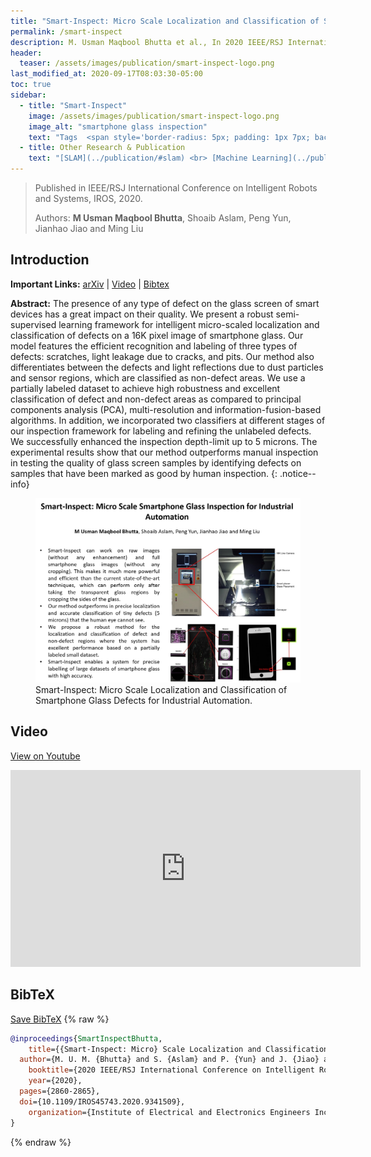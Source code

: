 ```yaml
---
title: "Smart-Inspect: Micro Scale Localization and Classification of Smartphone Glass Defects for Industrial Automation"
permalink: /smart-inspect
description: M. Usman Maqbool Bhutta et al., In 2020 IEEE/RSJ International Conference on Intelligent Robots and Systems (IROS), pp. 2860-2865. IEEE, 2020.
header:
  teaser: /assets/images/publication/smart-inspect-logo.png
last_modified_at: 2020-09-17T08:03:30-05:00
toc: true
sidebar:
  - title: "Smart-Inspect"
    image: /assets/images/publication/smart-inspect-logo.png
    image_alt: "smartphone glass inspection"
    text: "Tags  <span style='border-radius: 5px; padding: 1px 7px; background-color:aliceblue; color: midnightblue;' rel='tag'>Glass Inspection</span> <span style='border-radius: 5px; padding: 1px 7px; background-color:aliceblue; color: midnightblue;' rel='tag'>Machine Learning</span>" 
  - title: Other Research & Publication
    text: "[SLAM](../publication/#slam) <br> [Machine Learning](../publication/#machine-learning) <br> [Automonous Driving](../publication/#automonous-driving)"
---
```


> Published in IEEE/RSJ International Conference on Intelligent Robots and Systems, IROS, 2020.
>
> Authors: **M Usman Maqbool Bhutta**, Shoaib Aslam, Peng Yun, Jianhao Jiao and Ming Liu

## Introduction 

**Important Links:** [arXiv](https://arxiv.org/abs/2010.00741) \| [Video](#video) \|  [Bibtex](#bibtex)

**Abstract:**  The presence of any type of defect on the glass screen of smart devices has a great impact on their quality. We present a robust semi-supervised learning framework for intelligent micro-scaled localization and classification of defects on a 16K pixel image of smartphone glass. Our model features the efficient recognition and labeling of three types of defects: scratches, light leakage due to cracks, and pits. Our method also differentiates between the defects and light reflections due to dust particles and sensor regions, which are classified as non-defect areas. We use a partially labeled dataset to achieve high robustness and excellent classification of defect and non-defect areas as compared to principal components analysis (PCA), multi-resolution and information-fusion-based algorithms. In addition, we incorporated two classifiers at different stages of our inspection framework for labeling and refining the unlabeled defects. We successfully enhanced the inspection depth-limit up to 5 microns. The experimental results show that our method outperforms manual inspection in testing the quality of glass screen samples by identifying defects on samples that have been marked as good by human inspection.
{: .notice--info}


<figure>
    <a href="/assets/images/publication/smart-inspect.jpg"><img src="/assets/images/publication/smart-inspect.jpg"></a>
    <figcaption>Smart-Inspect: Micro Scale Localization and Classification of Smartphone Glass Defects for Industrial Automation.</figcaption>
</figure>

## Video 
[View on Youtube](https://www.youtube.com/watch?v=lYuSfzzmRS0) 
<iframe width="560" height="315" src="https://www.youtube.com/embed/lYuSfzzmRS0 " frameborder="0" allow="autoplay; encrypted-media" allowfullscreen></iframe>

## BibTeX
[Save BibTeX](/assets/bibtex/smart-inspect.bib)
{% raw %}
```bib
@inproceedings{SmartInspectBhutta,
	title={{Smart-Inspect: Micro} Scale Localization and Classification of Smartphone Glass Defects for Industrial Automation},
  author={M. U. M. {Bhutta} and S. {Aslam} and P. {Yun} and J. {Jiao} and M. {Liu}},
	booktitle={2020 IEEE/RSJ International Conference on Intelligent Robots and Systems, IROS 2020},
	year={2020},
  pages={2860-2865},
  doi={10.1109/IROS45743.2020.9341509},
	organization={Institute of Electrical and Electronics Engineers Inc.}
}
```
{% endraw %}